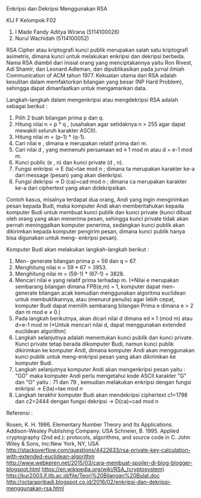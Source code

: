 Enkripsi dan Dekripsi Menggunakan RSA

KIJ F Kelompok F02

1. I Made Fandy Aditya Wirana (5114100026)
2. Nurul Wachidah (5114100052)


RSA Cipher atau kriptografi kunci publik merupakan salah satu kriptografi asimetris, dimana kunci untuk melakukan enkripsi dan dekripsi berbeda. Nama RSA diambil dari inisial orang yang menciptakannya yaitu Ron Rivest, Adi Shamir, dan Leonard Adleman, dan dipublikasikan pada jurnal ilmiah Communication of ACM tahun 1977. Kekuatan utama dari RSA adalah kesulitan dalam memfaktorkan bilangan yang besar (NP Hard Problem), sehingga dapat dimanfaatkan untuk mengamankan data.

Langkah-langkah dalam mengenkripsi atau mengdekripsi RSA adalah sebagai berikut :

1. Pilih 2 buah bilangan prima p dan q.
2. Hitung nilai n = p * q , (usahakan agar setidaknya n > 255 agar dapat mewakili seluruh karakter ASCII).
3. Hitung nilai m = (p-1) * (q-1).
4. Cari nilai e , dimana e merupakan relatif prima dari m.
5. Cari nilai d , yang memenuhi persamaan ed ≡ 1 mod m atau d = e-1 mod m.
6. Kunci public (e , n) dan kunci private (d , n).
7. Fungsi enkripsi → E (ta)=tae mod n ; dimana ta merupakan karakter ke-a dari message (pesan) yang akan dienkripsi.
8. Fungsi dekripsi → D (ca)=cad mod n ; dimana ca merupakan karakter ke-a dari ciphertext yang akan didekripsikan.

Contoh kasus, misalnya terdapat dua orang, Andi yang ingin mengirimkan pesan kepada Budi, maka komputer Andi akan memberitahukan kepada komputer Budi untuk membuat kunci publik dan kunci private (kunci dibuat oleh orang yang akan menerima pesan, sehingga kunci private tidak akan pernah meninggalkan komputer penerima, sedangkan kunci publik akan dikirimkan kepada komputer pengirim pesan, dimana kunci publik hanya bisa digunakan untuk meng- enkripsi pesan).

 Komputer Budi akan melakukan langkah-langkah berikut :
 1. Men- generate bilangan prima p = 59 dan q = 67.
 2. Menghitung nilai n = 59 * 67 = 3953.
 3. Menghitung nilai m = (59-1) * (67-1) = 3828.
 4. Mencari nilai e yang relatif prima terhadap m. (*Nilai e merupakan sembarang bilangan dimana FPB(e,m) = 1, komputer dapat men- generate bilangan acak kemudian menggunakan algoritma euclidean untuk membuktikannya, atau (menurut penulis) agar lebih cepat, komputer Budi dapat memilih sembarang bilangan Prima e dimana e > 2 dan m mod e ≠ 0.)
 5. Pada langkah berikutnya, akan dicari nilai d dimana ed ≡ 1 (mod m) atau d=e-1 mod m (*Untuk mencari nilai d, dapat menggunakan extended euclidean algorithm)
 6. Langkah selanjutnya adalah menentukan kunci publik dan kunci private. Kunci private tetap berada dikomputer Budi, namun kunci publik dikirimkan ke komputer Andi, dimana komputer Andi akan menggunakan kunci publik untuk meng-enkripsi pesan yang akan dikirimkan ke komputer Budi.
 7. Langkah selanjutnya komputer Andi akan mengenkripsi pesan yaitu : "GO" maka komputer Andi perlu mengetahui kode ASCII karakter "G" dan "O" yaitu : 71 dan 79 , kemudian melakukan enkripsi dengan fungsi enkripsi → E(ta)=tae mod n
 8. Langkah terakhir komputer Budi akan mendekripsi ciphertext c1=1798 dan c2=2444 dengan fungsi dekripsi → D(ca)=cad mod n
 
 
 
 
 Referensi :
 
 Rosen, K. H. 1986. Elementary Number Theory and Its Applications. Addison-Wesley Publishing Company: USA
 Schneier, B. 1995. Applied cryptography (2nd ed.): protocols, algorithms, and source code in C. John Wiley & Sons, Inc:New York, NY, USA
 http://stackoverflow.com/questions/4422633/rsa-private-key-calculation-with-extended-euclidean-algorithm
 http://www.webkeren.net/2015/03/cara-membuat-spoiler-di-blog-blogger-blogspot.html
 https://en.wikipedia.org/wiki/RSA_(cryptosystem)
 http://kur2003.if.itb.ac.id/file/Teori%20Bilangan%20Bulat.doc
 http://octarapribadi.blogspot.co.id/2016/02/enkripsi-dan-dekripsi-menggunakan-rsa.html
